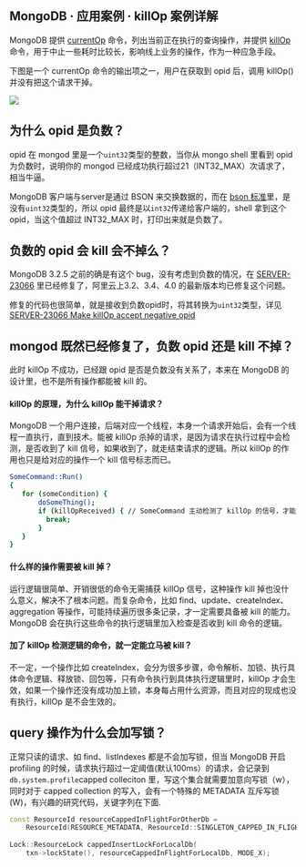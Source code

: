 ## MongoDB · 应用案例 · killOp 案例详解


MongoDB 提供 [currentOp][1] 命令，列出当前正在执行的查询操作，并提供 [killOp][2] 命令，用于中止一些耗时比较长，影响线上业务的操作，作为一种应急手段。  


下图是一个 currentOp 命令的输出项之一，用户在获取到 opid 后，调用 killOp() 并没有把这个请求干掉。  


![][0]  

## 为什么 opid 是负数？


opid 在 mongod 里是一个`uint32`类型的整数，当你从 mongo shell 里看到 opid 为负数时，说明你的 mongod 已经成功执行超过21（INT32_MAX）次请求了，相当牛逼。  


MongoDB 客户端与server是通过 BSON 来交换数据的，而在 [bson 标准][3]里，是没有`uint32`类型的，所以 opid 最终是以`int32`传递给客户端的，shell 拿到这个opid，当这个值超过 INT32_MAX 时，打印出来就是负数了。  

## 负数的 opid 会 kill 会不掉么？


MongoDB 3.2.5 之前的确是有这个 bug，没有考虑到负数的情况，在 [SERVER-23066][4] 里已经修复了，阿里云上3.2、3.4、4.0 的最新版本均已修复这个问题。  


修复的代码也很简单，就是接收到负数opid时，将其转换为`uint32`类型，详见 [SERVER-23066 Make killOp accept negative opid][5]  

## mongod 既然已经修复了，负数 opid 还是 kill 不掉？


此时 killOp 不成功，已经跟 opid 是否是负数没有关系了，本来在 MongoDB 的设计里，也不是所有操作都能被 kill 的。  

#### killOp 的原理，为什么 killOp 能干掉请求？


MongoDB 一个用户连接，后端对应一个线程，本身一个请求开始后，会有一个线程一直执行，直到技术。能被 killOp 杀掉的请求，是因为请求在执行过程中会检测，是否收到了 kill 信号，如果收到了，就走结束请求的逻辑。所以 killOp 的作用也只是给对应的操作一个 kill 信号标志而已。  

```bash
SomeCommand::Run() 
{
   for (someCondition) {
       doSomeThing();
       if (killOpReceived) { // SomeCommand 主动检测了 killOp 的信号，才能被 kill 掉
         break;
       }
   }
}

```

#### 什么样的操作需要被 kill 掉？


运行逻辑很简单、开销很低的命令无需捕获 killOp 信号，这种操作 kill 掉也没什么意义，解决不了根本问题。而复杂命令，比如 find、update、createIndex、aggregation 等操作，可能持续遍历很多条记录，才一定需要具备被 kill 的能力。MongoDB 会在执行这些命令的执行逻辑里加入检查是否收到 kill 命令的逻辑。  

#### 加了 killOp 检测逻辑的命令，就一定能立马被 kill？


不一定，一个操作比如 createIndex，会分为很多步骤，命令解析、加锁、执行具体命令逻辑、释放锁、回包等，只有命令执行到具体执行逻辑里时，killOp 才会生效，如果一个操作还没有成功加上锁，本身每占用什么资源，而且对应的现成也没有执行，killOp 是不会生效的。  

## query 操作为什么会加写锁？


正常只读的请求、如 find、listIndexes 都是不会加写锁，但当 MongoDB 开启 profiling 的时候，请求执行超过一定阈值(默认100ms）的请求，会记录到`db.system.profile`capped colleciton 里，写这个集合就需要加意向写锁（w），同时对于 capped collection 的写入，会有一个特殊的 METADATA 互斥写锁(W)，有兴趣的研究代码，关键字列在下面.  

```cpp
const ResourceId resourceCappedInFlightForOtherDb =
    ResourceId(RESOURCE_METADATA, ResourceId::SINGLETON_CAPPED_IN_FLIGHT_OTHER_DB);
    
Lock::ResourceLock cappedInsertLockForLocalDb(
    txn->lockState(), resourceCappedInFlightForLocalDb, MODE_X);

```


[1]: https://docs.mongodb.com/manual/reference/command/currentOp/
[2]: https://docs.mongodb.com/manual/reference/command/killOp/
[3]: http://bsonspec.org/spec.html
[4]: https://jira.mongodb.org/browse/SERVER-23066
[5]: https://github.com/mongodb/mongo/commit/cbb3a09da470edae68fca624cca880582491a782
[0]: http://mysql.taobao.org/monthly/pic/201905/f3ca40dcc7297a51f08930bb4a83fa3fff5a271f.png
